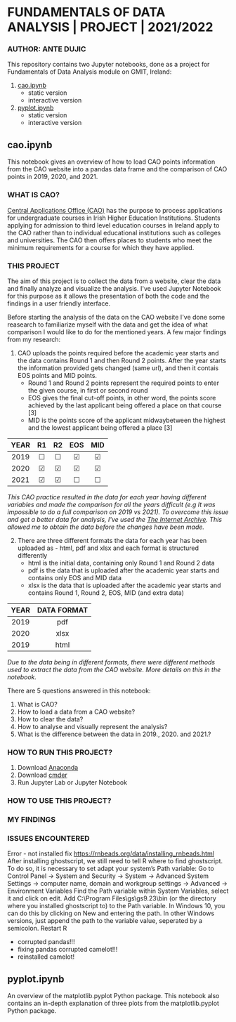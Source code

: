 # FUNDAMENTALS OF DATA ANALYSIS | PROJECT | 2021/2022
### AUTHOR: ANTE DUJIC


This repository contains two Jupyter notebooks, done as a project for Fundamentals of Data Analysis module on GMIT, Ireland:
1. [cao.ipynb](#cao)
    - static version
    - interactive version
2. [pyplot.ipynb](#pyplot)
    - static version
    - interactive version

## cao.ipynb <a id='cao'></a>

This notebook gives an overview of how to load CAO points information from the CAO website into a pandas data frame and the comparison of CAO points in 2019, 2020, and 2021. 

### WHAT IS CAO?

[Central Applications Office (CAO)](https://www.cao.ie/) has the purpose to process applications for undergraduate courses in Irish Higher Education Institutions. Students applying for admission to third level education courses in Ireland apply to the CAO rather than to individual educational institutions such as colleges and universities. The CAO then offers places to students who meet the minimum requirements for a course for which they have applied.

### THIS PROJECT

The aim of this project is to collect the data from a website, clear the data and finally analyze and visualize the analysis. I've used Jupyter Notebook for this purpose as it allows the presentation of both the code and the findings in a user friendly interface. 

Before starting the analysis of the data on the CAO website I've done some reasearch to familiarize myself with the data and get the idea of what comparison I would like to do for the mentioned years. 
A few major findings from my research:
1. CAO uploads the points required before the academic year starts and the data contains Round 1 and then Round 2 points. After the year starts the information provided gets changed (same url), and then it contais EOS points and MID points.
    - Round 1 and Round 2 points represent the required points to enter the given course, in first or second round
    - EOS gives the final cut-off points, in other word, the points score achieved by the last applicant being offered a place on that course  [3]
    - MID is the points score of the applicant midwaybetween the highest and the lowest applicant being offered a place  [3]

<center>
    
| YEAR | R1 | R2 | EOS | MID |
| :-: | :-: |:-: | :-: | :-: |
| 2019 | &#9744; | &#9744; | &#9745; | &#9745; |
| 2020 | &#9745; | &#9745;  | &#9745;  | &#9745; |
| 2021 | &#9745; | &#9745; | &#9744; | &#9744; |
    
</center>
    
*This CAO practice resulted in the data for each year having different variables and made the comparison for all the years difficult (e.g It was impossible to do a full comparison on 2019 vs 2021). To overcome this issue and get a better data for analysis, I've used the [The Internet Archive](https://web.archive.org/). This allowed me to obtain the data before the changes have been made.*
   
2. There are three different formats the data for each year has been uploaded as - html, pdf and xlsx and each format is structured differently
    - html is the initial data, containing only Round 1 and Round 2 data
    - pdf is the data that is uploaded after the academic year starts and contains only EOS and MID data
    - xlsx is the data that is uploaded after the academic year starts and contains Round 1, Round 2, EOS, MID (and extra data)

<center>
     
| YEAR | DATA FORMAT |
| :-: | :-: |
| 2019 | pdf |
| 2020 | xlsx |
| 2019 | html |

</center>

*Due to the data being in different formats, there were different methods used to extract the data from the CAO website. More details on this in the notebook.*


There are 5 questions answered in this notebook:

1. What is CAO?
2. How to load a data from a CAO website?
3. How to clear the data?
4. How to analyse and visually represent the analysis?
5. What is the difference between the data in 2019., 2020. and 2021.?

### HOW TO RUN THIS PROJECT?

1. Download [Anaconda](https://docs.anaconda.com/anaconda/install/windows/)
2. Download [cmder](https://cmder.net/)
3. Run Jupyter Lab or Jupyter Notebook

### HOW TO USE THIS PROJECT?

### MY FINDINGS

### ISSUES ENCOUNTERED

Error - not installed
fix
https://rnbeads.org/data/installing_rnbeads.html
After installing ghostscript, we still need to tell R where to find ghostscript. To do so, it is necessary to set adapt your system’s Path variable:
Go to Control Panel → System and Security → System → Advanced System Settings → computer name, domain and workgroup settings → Advanced → Environment Variables
Find the Path variable within System Variables, select it and click on edit.
Add C:\Program Files\gs\gs9.23\bin (or the directory where you installed ghostscript to) to the Path variable. In Windows 10, you can do this by clicking on New and entering the path. In other Windows versions, just append the path to the variable value, seperated by a semicolon.
Restart R

- corrupted pandas!!!
- fixing pandas corrupted camelot!!!
- reinstalled camelot!



## pyplot.ipynb <a id='pyplot'></a>

An overview of the matplotlib.pyplot Python package. This notebook also contains an in-depth explanation of three plots from the matplotlib.pyplot Python package.
